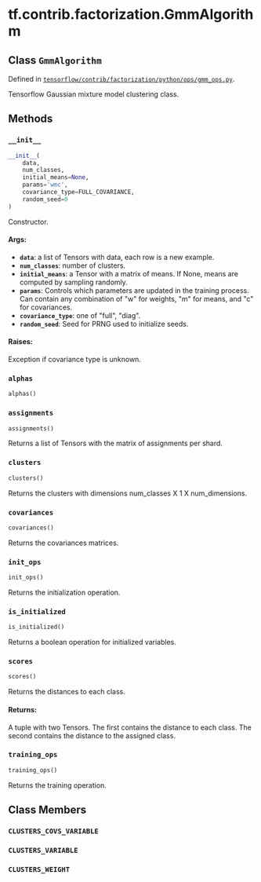 <div itemscope itemtype="http://developers.google.com/ReferenceObject">
<meta itemprop="name" content="tf.contrib.factorization.GmmAlgorithm" />
<meta itemprop="property" content="__init__"/>
<meta itemprop="property" content="alphas"/>
<meta itemprop="property" content="assignments"/>
<meta itemprop="property" content="clusters"/>
<meta itemprop="property" content="covariances"/>
<meta itemprop="property" content="init_ops"/>
<meta itemprop="property" content="is_initialized"/>
<meta itemprop="property" content="scores"/>
<meta itemprop="property" content="training_ops"/>
<meta itemprop="property" content="CLUSTERS_COVS_VARIABLE"/>
<meta itemprop="property" content="CLUSTERS_VARIABLE"/>
<meta itemprop="property" content="CLUSTERS_WEIGHT"/>
</div>

# tf.contrib.factorization.GmmAlgorithm

## Class `GmmAlgorithm`





Defined in [`tensorflow/contrib/factorization/python/ops/gmm_ops.py`](https://www.tensorflow.org/code/tensorflow/contrib/factorization/python/ops/gmm_ops.py).

Tensorflow Gaussian mixture model clustering class.

## Methods

<h3 id="__init__"><code>__init__</code></h3>

``` python
__init__(
    data,
    num_classes,
    initial_means=None,
    params='wmc',
    covariance_type=FULL_COVARIANCE,
    random_seed=0
)
```

Constructor.

#### Args:

* <b>`data`</b>: a list of Tensors with data, each row is a new example.
* <b>`num_classes`</b>: number of clusters.
* <b>`initial_means`</b>: a Tensor with a matrix of means. If None, means are
    computed by sampling randomly.
* <b>`params`</b>: Controls which parameters are updated in the training
    process. Can contain any combination of "w" for weights, "m" for
    means, and "c" for covariances.
* <b>`covariance_type`</b>: one of "full", "diag".
* <b>`random_seed`</b>: Seed for PRNG used to initialize seeds.


#### Raises:

Exception if covariance type is unknown.

<h3 id="alphas"><code>alphas</code></h3>

``` python
alphas()
```



<h3 id="assignments"><code>assignments</code></h3>

``` python
assignments()
```

Returns a list of Tensors with the matrix of assignments per shard.

<h3 id="clusters"><code>clusters</code></h3>

``` python
clusters()
```

Returns the clusters with dimensions num_classes X 1 X num_dimensions.

<h3 id="covariances"><code>covariances</code></h3>

``` python
covariances()
```

Returns the covariances matrices.

<h3 id="init_ops"><code>init_ops</code></h3>

``` python
init_ops()
```

Returns the initialization operation.

<h3 id="is_initialized"><code>is_initialized</code></h3>

``` python
is_initialized()
```

Returns a boolean operation for initialized variables.

<h3 id="scores"><code>scores</code></h3>

``` python
scores()
```

Returns the distances to each class.

#### Returns:

  A tuple with two Tensors. The first contains the distance to
each class. The second contains the distance to the assigned
class.

<h3 id="training_ops"><code>training_ops</code></h3>

``` python
training_ops()
```

Returns the training operation.



## Class Members

<h3 id="CLUSTERS_COVS_VARIABLE"><code>CLUSTERS_COVS_VARIABLE</code></h3>

<h3 id="CLUSTERS_VARIABLE"><code>CLUSTERS_VARIABLE</code></h3>

<h3 id="CLUSTERS_WEIGHT"><code>CLUSTERS_WEIGHT</code></h3>

